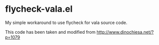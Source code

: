 flycheck-vala.el
================

My simple workaround to use flycheck for vala source code.

This code has been taken and modified from http://www.dinochiesa.net/?p=1079

